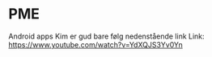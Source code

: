 # PME
Android apps
Kim er gud bare følg nedenstående link
Link: https://www.youtube.com/watch?v=YdXQJS3Yv0Yn 

